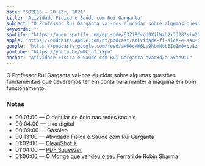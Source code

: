 ```yaml
---
date: "S02E16 — 20 abr, 2021"
title: 'Atividade Física e Saúde com Rui Garganta'
subject: "O Professor Rui Garganta vai-nos elucidar sobre algumas questões fundamentais que deveremos ter em conta para manter a máquina em bom funcionamento"
keywords: ""
spotify: "https://open.spotify.com/episode/63ZfRCvod9XjlWzb2xIJ28?si=20a40cd9dc024f73"
apple: "https://podcasts.apple.com/pt/podcast/atividade-fi-sica-e-sau-de-com-rui-garganta/id1537010164?i=1000517958866&l=en"
google: "https://podcasts.google.com/feed/aHR0cHM6Ly9hbmNob3IuZm0vcy8zYzVjOWFjYy9wb2RjYXN0L3Jzcw/episode/MTQ1MDc5YjctMTM0Ny00ZWFkLTg2ZTAtYjc5MjQ5ZTIyZDg2"
youtube: "https://youtu.be/mKC_nTixXpo"
anchor: "Atividade-Fisica-e-Saude-com-Rui-Garganta-evad3d/a-a5ae91u"
---
```


O Professor Rui Garganta vai-nos elucidar sobre algumas questões fundamentais que deveremos ter em conta para manter a máquina em bom funcionamento.

### Notas

* 00:01:00​ — O destilar de ódio nas redes sociais
* 00:04:00​ — Lixo digital
* 00:09:00​ — Gasóleo
* 00:13:00​ — Atividade Física e Saúde com Rui Garganta
* 01:02:00​ — [CleanShot X](https://cleanshot.com/)
* 01:04:00​ — [PDF Squeezer](https://witt-software.com/pdfsqueezer/)
* 01:06:00​ — [O Monge que vendeu o seu Ferrari](https://www.wook.pt/livro/o-monge-que-vendeu-o-seu-ferrari-robin-sharma/2919106) de Robin Sharma
